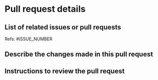 # Pull request details

## List of related issues or pull requests

Refs: #ISSUE_NUMBER


## Describe the changes made in this pull request

<!-- include screenshots if that helps the review -->


## Instructions to review the pull request

<!--

```shell
cd $(mktemp -d --tmpdir cffinit-pr.XXXXXX)
git clone https://github.com/citation-file-format/cffinit .
git checkout <this branch>
npm clean-install
npm run dev
# go to localhost:8080, see if the app works correctly
npm run lint
npm run test:unit:ci
``

-->
